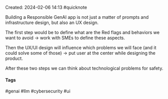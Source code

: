 Created: 2024-02-06 14:13
#quicknote

Building a Responsible GenAI app is not just a matter of prompts and infrastructure  design, but also an UX design.

The first step would be to define what are the Red flags and behaviors we want to avoid -> work with SMEs to define these aspects.

Then the UX/UI design will influence which problems we will face (and it could solve some of those) -> put user at the center while designing the product.

After these two steps we can think about technological problems for safety.
#### Tags
#genai #llm #cybersecurity #ui